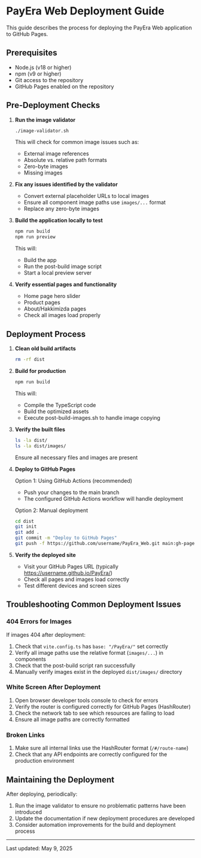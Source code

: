 # PayEra Web Deployment Guide

This guide describes the process for deploying the PayEra Web application to GitHub Pages.

## Prerequisites

- Node.js (v18 or higher)
- npm (v9 or higher)
- Git access to the repository
- GitHub Pages enabled on the repository

## Pre-Deployment Checks

1. **Run the image validator**
   ```bash
   ./image-validator.sh
   ```
   This will check for common image issues such as:
   - External image references
   - Absolute vs. relative path formats
   - Zero-byte images
   - Missing images

2. **Fix any issues identified by the validator**
   - Convert external placeholder URLs to local images
   - Ensure all component image paths use `images/...` format
   - Replace any zero-byte images

3. **Build the application locally to test**
   ```bash
   npm run build
   npm run preview
   ```
   This will:
   - Build the app
   - Run the post-build image script
   - Start a local preview server

4. **Verify essential pages and functionality**
   - Home page hero slider
   - Product pages
   - About/Hakkimizda pages 
   - Check all images load properly

## Deployment Process

1. **Clean old build artifacts**
   ```bash
   rm -rf dist
   ```

2. **Build for production**
   ```bash
   npm run build
   ```
   This will:
   - Compile the TypeScript code
   - Build the optimized assets
   - Execute post-build-images.sh to handle image copying

3. **Verify the built files**
   ```bash
   ls -la dist/
   ls -la dist/images/
   ```
   Ensure all necessary files and images are present

4. **Deploy to GitHub Pages**
   
   Option 1: Using GitHub Actions (recommended)
   - Push your changes to the main branch
   - The configured GitHub Actions workflow will handle deployment

   Option 2: Manual deployment
   ```bash
   cd dist
   git init
   git add .
   git commit -m "Deploy to GitHub Pages"
   git push -f https://github.com/username/PayEra_Web.git main:gh-pages
   ```

5. **Verify the deployed site**
   - Visit your GitHub Pages URL (typically https://username.github.io/PayEra/)
   - Check all pages and images load correctly
   - Test different devices and screen sizes

## Troubleshooting Common Deployment Issues

### 404 Errors for Images

If images 404 after deployment:
1. Check that `vite.config.ts` has `base: "/PayEra/"` set correctly
2. Verify all image paths use the relative format (`images/...`) in components
3. Check that the post-build script ran successfully
4. Manually verify images exist in the deployed `dist/images/` directory

### White Screen After Deployment

1. Open browser developer tools console to check for errors
2. Verify the router is configured correctly for GitHub Pages (HashRouter)
3. Check the network tab to see which resources are failing to load
4. Ensure all image paths are correctly formatted

### Broken Links

1. Make sure all internal links use the HashRouter format (`/#/route-name`)
2. Check that any API endpoints are correctly configured for the production environment

## Maintaining the Deployment

After deploying, periodically:

1. Run the image validator to ensure no problematic patterns have been introduced
2. Update the documentation if new deployment procedures are developed
3. Consider automation improvements for the build and deployment process

---

Last updated: May 9, 2025
